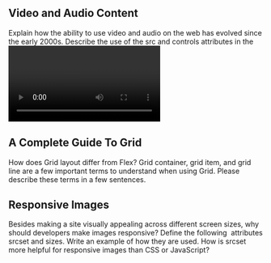 ## Video and Audio Content

Explain how the ability to use video and audio on the web has evolved since the early 2000s.
Describe the use of the src and controls attributes in the <video> element.
Why is it important to have fallback content inside the <video> element?
Write a very short story where <audio> and <video> are characters.

## A Complete Guide To Grid

How does Grid layout differ from Flex?
Grid container, grid item, and grid line are a few important terms to understand when using Grid. Please describe these terms in a few sentences.

## Responsive Images

Besides making a site visually appealing across different screen sizes, why should developers make images responsive?
Define the following <img> attributes srcset and sizes. Write an example of how they are used.
How is srcset more helpful for responsive images than CSS or JavaScript?

